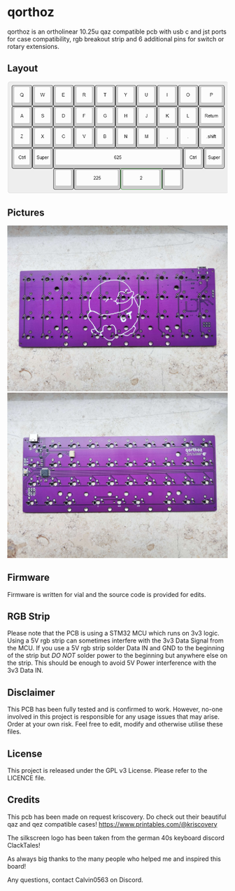 # qorthoz

qorthoz is an ortholinear 10.25u qaz compatible pcb with usb c and jst ports for case compatibility, rgb breakout strip and 6 additional pins for switch or rotary extensions.

## Layout

![](https://github.com/calvin-mcd/qorthoz/blob/main/Images/KLE.png)

## Pictures

![](https://github.com/calvin-mcd/qorthoz/blob/main/Images/top.jpg)
![](https://github.com/calvin-mcd/qorthoz/blob/main/Images/bottom.jpg)

## Firmware

Firmware is written for vial and the source code is provided for edits.

## RGB Strip

Please note that the PCB is using a STM32 MCU which runs on 3v3 logic. Using a 5V rgb strip can sometimes interfere with the 3v3 Data Signal from the MCU. If you use a 5V rgb strip solder Data IN and GND to the beginning of the strip but *DO NOT* solder power to the beginning but anywhere else on the strip. This should be enough to avoid 5V Power interference with the 3v3 Data IN.

## Disclaimer

This PCB has been fully tested and is confirmed to work. However, no-one involved in this project is responsible for any usage issues that may arise. Order at your own risk. Feel free to edit, modify and otherwise utilise these files.

## License

This project is released under the GPL v3 License. Please refer to the LICENCE file.

## Credits

This pcb has been made on request kriscovery. Do check out their beautiful qaz and qez compatible cases! https://www.printables.com/@kriscovery

The silkscreen logo has been taken from the german 40s keyboard discord ClackTales!

As always big thanks to the many people who helped me and inspired this board!

Any questions, contact Calvin0563 on Discord. 